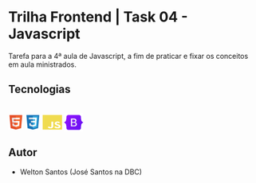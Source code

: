 # Trilha Frontend | Task 04 - Javascript

Tarefa para a 4ª aula de Javascript, a fim de praticar e fixar os conceitos em aula ministrados.

## Tecnologias

<div style="display: inline_block"><br>
  <img align="center"  height="30"  src="https://raw.githubusercontent.com/devicons/devicon/master/icons/html5/html5-original.svg">
  <img align="center"  height="30"  src="https://raw.githubusercontent.com/devicons/devicon/master/icons/css3/css3-original.svg">
  <img align="center"  height="30" width="40" src="https://raw.githubusercontent.com/devicons/devicon/master/icons/javascript/javascript-plain.svg">
  <img align="center"  height="38"  src="https://github.com/devicons/devicon/blob/master/icons/bootstrap/bootstrap-original.svg">
</div>

## Autor

- Welton Santos (José Santos na DBC)
